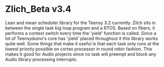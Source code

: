 Zlich_Beta v3.4
==========

Lean and mean scheduler library for the Teensy 3.2 currently. Zilch sits in between the single task big loop program and a RTOS. Based on fibers, it performs a context switch every time the 'yield' function is called. Since a lot of Teensyduino's core has 'yield' placed throughout it this library works quite well. Some things that make it useful is that each task only runs at the lowest priority possible on cortex processor in round robin fashion. This makes it good for Audio projects since no task will preempt and block any Audio library processing interrupts. 
